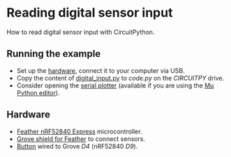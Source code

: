 # Reading digital sensor input
How to read digital sensor input with CircuitPython.

## Running the example
* Set up the [hardware](#Hardware), connect it to your computer via USB.
* Copy the content of [digital_input.py](digital_input.py) to _code.py_ on the _CIRCUITPY_ drive.
* Consider opening the [serial plotter](https://codewith.mu/en/tutorials/1.0/plotter) (available if you are using the [Mu Python editor](https://github.com/tamberg/fhnw-idb/wiki/Mu-Python-editor)).

## Hardware
* [Feather nRF52840 Express](https://github.com/tamberg/fhnw-idb/wiki/Feather-nRF52840-Express) microcontroller.
* [Grove shield for Feather](https://github.com/tamberg/fhnw-idb/wiki/Grove-Adapters#grove-shield-for-feather) to connect sensors.
* [Button](https://github.com/tamberg/fhnw-idb/wiki/Grove-Sensors#button) wired to Grove _D4_ (nRF52840 _D9_).
